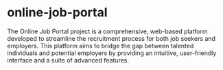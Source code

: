 # online-job-portal
The Online Job Portal project is a comprehensive, web-based platform developed to streamline the recruitment process for both job seekers and employers. This platform aims to bridge the gap between talented individuals and potential employers by providing an intuitive, user-friendly interface and a suite of advanced features. 
